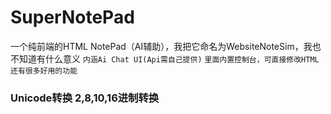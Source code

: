 # SuperNotePad
一个纯前端的HTML NotePad（AI辅助），我把它命名为WebsiteNoteSim，我也不知道有什么意义
`` 内涵Ai Chat UI(Api需自己提供) ``
`` 里面内置控制台，可直接修改HTML ``
`` 还有很多好用的功能 ``
### Unicode转换 2,8,10,16进制转换
